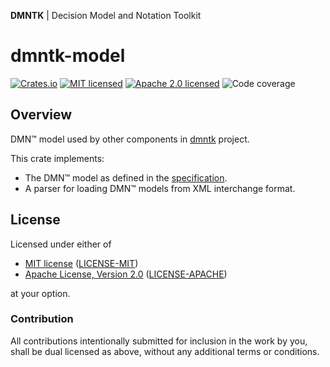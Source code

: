 **DMNTK** | Decision Model and Notation Toolkit

# dmntk-model

[![Crates.io][crates-badge]][crates-url]
[![MIT licensed][mit-badge]][mit-url]
[![Apache 2.0 licensed][apache-badge]][apache-url]
![Code coverage][coverage-badge]

[crates-badge]: https://img.shields.io/crates/v/dmntk-model.svg
[crates-url]: https://crates.io/crates/dmntk-model
[mit-badge]: https://img.shields.io/badge/License-MIT-blue.svg
[mit-url]: ../LICENSE-MIT
[apache-badge]: https://img.shields.io/badge/License-Apache%202.0-blue.svg
[apache-url]: ../LICENSE-APACHE
[coverage-badge]: https://img.shields.io/badge/Coverage-72%25-green.svg

## Overview

DMN™ model used by other components in [dmntk](https://github.com/dmntk) project.

This crate implements:

- The DMN™ model as defined in the [specification](https://www.omg.org/spec/DMN/1.3/PDF).
- A parser for loading DMN™ models from XML interchange format.

## License

Licensed under either of

- [MIT license](https://opensource.org/licenses/MIT) ([LICENSE-MIT](../LICENSE-MIT))
- [Apache License, Version 2.0](https://www.apache.org/licenses/LICENSE-2.0) ([LICENSE-APACHE](../LICENSE-APACHE))

at your option.

### Contribution

All contributions intentionally submitted for inclusion in the work by you,
shall be dual licensed as above, without any additional terms or conditions.
